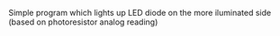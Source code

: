 Simple program which lights up LED diode on the more iluminated side (based on photoresistor analog reading)
